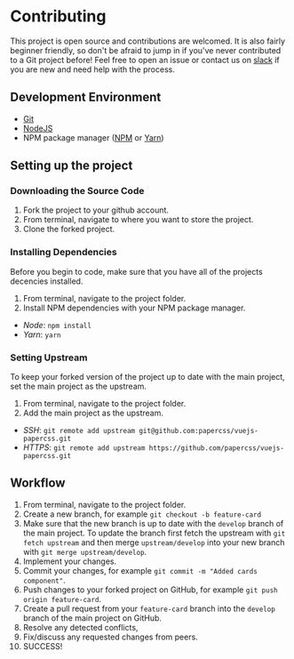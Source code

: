 # Contributing

This project is open source and contributions are welcomed. It is also fairly beginner friendly, so don't be afraid to jump in if you've never contributed to a Git project before! Feel free to open an issue or contact us on [slack][slack] if you are new and need help with the process.

## Development Environment

 * [Git][git]
 * [NodeJS][nodejs]
 * NPM package manager ([NPM][nodejs] or [Yarn][yarn])
 
## Setting up the project

### Downloading the Source Code

 1. Fork the project to your github account.
 1. From terminal, navigate to where you want to store the project.
 2. Clone the forked project.

### Installing Dependencies

Before you begin to code, make sure that you have all of the projects decencies installed.

 1. From terminal, navigate to the project folder.
 2. Install NPM dependencies with your NPM package manager.
 
 * *Node*: `npm install`
 * *Yarn*: `yarn`
 
### Setting Upstream

 To keep your forked version of the project up to date with the main project, set the main project as the upstream.
 
 1. From terminal, navigate to the project folder.
 2. Add the main project as the upstream.
 
 * *SSH*: `git remote add upstream git@github.com:papercss/vuejs-papercss.git`
 * *HTTPS*: `git remote add upstream https://github.com/papercss/vuejs-papercss.git`

## Workflow

 1. From terminal, navigate to the project folder.
 2. Create a new branch, for example `git checkout -b feature-card`
 3. Make sure that the new branch is up to date with the `develop` branch of the main project. To update the branch first fetch the upstream with `git fetch upstream` and then merge `upstream/develop` into your new branch with `git merge upstream/develop`.
 4. Implement your changes.
 5. Commit your changes, for example `git commit -m "Added cards component"`.
 6. Push changes to your forked project on GitHub, for example `git push origin feature-card`.
 7. Create a pull request from your `feature-card` branch into the `develop` branch of the main project on GitHub.
 8. Resolve any detected conflicts,
 9. Fix/discuss any requested changes from peers.
 10. SUCCESS!
 
[slack]: https://papercss.slack.com/messages/C8C6J8YTD
[git]: https://git-scm.com
[nodejs]: https://nodejs.org
[yarn]: https://yarnpkg.com
